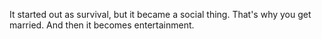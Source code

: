 It started out as survival,
but it became a social thing.
That's why you get married.
And then it becomes entertainment.